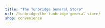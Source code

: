 ```yaml
---
title: "The Tunbridge General Store"
url: /tunbridge/the-tunbridge-general-store/
shop: convenience
---
```

